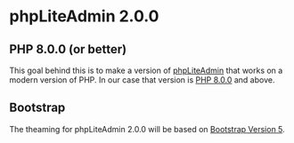 # phpLiteAdmin 2.0.0
## PHP 8.0.0 (or better)
This goal behind this is to make a version of [phpLiteAdmin](https://www.phpliteadmin.org) that works on a modern version of PHP. In our case that version is [PHP 8.0.0](https://www.php.net/releases/8.0/) and above.

## Bootstrap
The theaming for phpLiteAdmin 2.0.0 will be based on [Bootstrap Version 5](https://getbootstrap.com).
